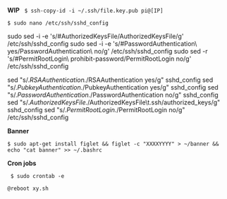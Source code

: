 

**WIP** 
` $ ssh-copy-id -i ~/.ssh/file.key.pub pi@[IP]` 

` $ sudo nano /etc/ssh/sshd_config ` 


sudo sed -i -e 's/#AuthorizedKeysFile/AuthorizedKeysFile/g' /etc/ssh/sshd_config 
sudo sed -i -e 's/#PasswordAuthentication\ yes/PasswordAuthentication\ no/g' /etc/ssh/sshd_config 
sudo sed -r 's/#PermitRootLogin\ prohibit-password/PermitRootLogin no/g' /etc/ssh/sshd_config 




sed "s/.*RSAAuthentication.*/RSAAuthentication yes/g" sshd_config
sed "s/.*PubkeyAuthentication.*/PubkeyAuthentication yes/g" sshd_config
sed  "s/.*PasswordAuthentication.*/PasswordAuthentication no/g" sshd_config
sed  "s/.*AuthorizedKeysFile.*/AuthorizedKeysFile\t\.ssh\/authorized_keys/g" sshd_config
sed  "s/.*PermitRootLogin.*/PermitRootLogin no/g" /etc/ssh/sshd_config







**Banner** 

` $ sudo apt-get install figlet && figlet -c "XXXXYYYY" > ~/banner && echo "cat banner" >> ~/.bashrc ` 

**Cron jobs** 

` $ sudo crontab -e` 

` @reboot xy.sh `
